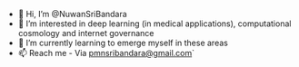 - 👋 Hi, I’m @NuwanSriBandara
- 👀 I’m interested in deep learning (in medical applications), computational cosmology and internet governance
- 🌱 I’m currently learning to emerge myself in these areas
- 📫 Reach me - Via pmnsribandara@gmail.com`

<!---
NuwanSriBandara/NuwanSriBandara is a ✨ special ✨ repository because its `README.md` (this file) appears on your GitHub profile.
You can click the Preview link to take a look at your changes.
--->
